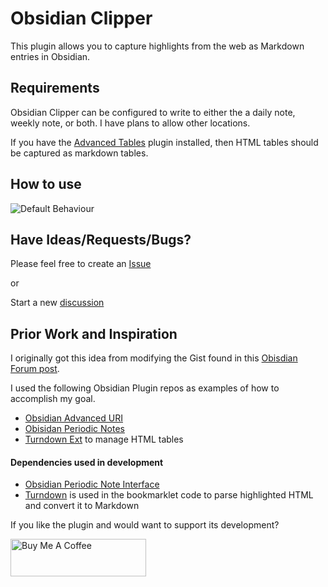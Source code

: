 # Obsidian Clipper

This plugin allows you to capture highlights from the web as Markdown entries in Obsidian.

## Requirements

Obsidian Clipper can be configured to write to either the a daily note, weekly note, or both. I have plans to allow other locations.

If you have the [Advanced Tables]() plugin installed, then HTML tables should be captured as markdown tables.

## How to use

![Default Behaviour](./gifs/default.gif)

## Have Ideas/Requests/Bugs?

Please feel free to create an [Issue](https://github.com/jgchristopher/obsidian-clipper/issues/new/choose)

or

Start a new [discussion](https://github.com/jgchristopher/obsidian-clipper/discussions/new)

## Prior Work and Inspiration

I originally got this idea from modifying the Gist found in this [Obisdian Forum post](https://forum.obsidian.md/t/obsidian-web-clipper-bookmarklet-with-full-markdown-support-for-images-headings-and-code-blocks/22068).

I used the following Obsidian Plugin repos as examples of how to accomplish my goal.

-   [Obsidian Advanced URI](https://github.com/Vinzent03/obsidian-advanced-uri)
-   [Obisidan Periodic Notes](https://github.com/liamcain/obsidian-periodic-notes)
-   [Turndown Ext](https://github.com/jtreml/turndown) to manage HTML tables

#### Dependencies used in development

-   [Obsidian Periodic Note Interface](https://github.com/liamcain/obsidian-daily-notes-interface)
-   [Turndown](https://github.com/mixmark-io/turndown) is used in the bookmarklet code to parse highlighted HTML and convert it to Markdown

If you like the plugin and would want to support its development?

<a href="https://www.buymeacoffee.com/jgchristopher" target="_blank"><img src="https://cdn.buymeacoffee.com/buttons/v2/default-violet.png" alt="Buy Me A Coffee" style="height: 60px !important;width: 217px !important;" ></a>
